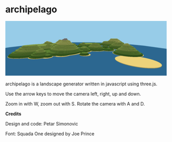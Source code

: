 # archipelago

![](archipelago.png)

archipelago is a landscape generator written in javascript using three.js.

Use the arrow keys to move the camera left, right, up and down.

Zoom in with W, zoom out with S. Rotate the camera with A and D.

**Credits** 

Design and code: Petar Simonovic

Font: Squada One designed by Joe Prince

